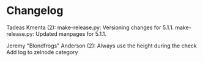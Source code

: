 Changelog
=========

Tadeas Kmenta (2):
      make-release.py: Versioning changes for 5.1.1.
      make-release.py: Updated manpages for 5.1.1.

Jeremy "Blondfrogs" Anderson (2):
      Always use the height during the check
      Add log to zelnode category

